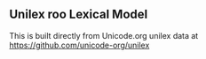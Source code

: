 Unilex roo Lexical Model
----------------------

This is built directly from Unicode.org unilex data at
https://github.com/unicode-org/unilex
